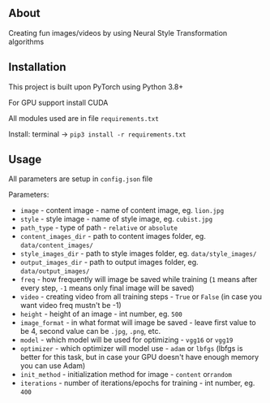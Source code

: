 ## About
Creating fun images/videos by using Neural Style Transformation algorithms

## Installation
This project is built upon PyTorch using Python 3.8+

For GPU support install CUDA

All modules used are in file `requirements.txt`

Install: terminal -> `pip3 install -r requirements.txt`

## Usage
All parameters are setup in `config.json` file

Parameters: <br>
* `image` - content image - name of content image, eg. `lion.jpg` <br>
* `style` - style image - name of style image, eg. `cubist.jpg` <br>
* `path_type` - type of path - `relative` or `absolute`
* `content_images_dir` - path to content images folder, eg. `data/content_images/` <br>
* `style_images_dir` - path to style images folder, eg. `data/style_images/` <br>
* `output_images_dir` - path to output images folder, eg. `data/output_images/` <br>
* `freq` - how frequently will image be saved while training (`1` means after every step, `-1` means only final image will be saved) <br>
* `video` - creating video from all training steps - `True` or `False` (in case you want video freq mustn't be -1) <br>
* `height` - height of an image - int number, eg. `500` <br>
* `image_format` - in what format will image be saved - leave first value to be 4, second value can be `.jpg`, `.png`, etc. <br>
* `model` - which model will be used for optimizing - `vgg16` or `vgg19` <br>
* `optimizer` - which optimizer will model use - `adam` or `lbfgs` (lbfgs is better for this task, but in case your GPU doesn't have enough memory you can use Adam) <br>
* `init_method` - initialization method for image - `content` or`random` <br>
* `iterations` - number of iterations/epochs for training - int number, eg. `400` <br>

